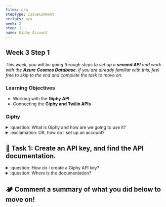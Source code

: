 ```yaml
---
files: n/a
stepType: IssueComment
scripts: n/a
week: 3
step: 1
name: Giphy Account
---
```


## Week 3 Step 1

*This week, you will be going through steps to set up a **second API** and work with the **Azure Cosmos Database**. If you are already familiar with this, feel free to skip to the end and complete the task to move on.*

### Learning Objectives
* Working with the **Giphy API**
* Connecting the **Giphy and Twilio APIs**

### Giphy

<details>
<summary>:question: What is Giphy and how are we going to use it?</summary>
</br>

Giphy is a **database** for finding and sharing animated GIFs. We are going to use their API. An Azure HTTP trigger function (the same function that calls the Twilio API) will call the Giphy API using the **emotion data** we recieved. The Giphy API will find a GIF that matches the dominant emotion of the subject in the analyzed picture.

_This GIF will then be sent to the user with the Twillio API._

<br><br/>
</details>

<details>
<summary>:exclamation: OK, how do I set up an account?</summary>
</br>

To set up an account, go to: https://giphy.com/join and enter an **email address, username,** and **password**.

<img width="431" alt="Screen Shot 2021-04-15 at 5 47 45 PM" src="https://user-images.githubusercontent.com/70852990/114942675-e431c900-9e12-11eb-93b4-15caed2d7852.png">

<br><br/>
</details>

## **:pencil: Task 1: Create an API key, and find the API documentation.**

<details>
<summary>:question: How do I create a Giphy API key?</summary>
</br>

To create an **API key**, go to: https://developers.giphy.com/dashboard/ and click Create an App. <br>
<img width="352" alt="Screen Shot 2021-04-15 at 5 55 16 PM" src="https://user-images.githubusercontent.com/70852990/114943343-d892d200-9e13-11eb-9365-9f6aec7692c3.png">

Select API, **not** SDK! <br>
<img width="663" alt="Screen Shot 2021-04-15 at 5 55 32 PM" src="https://user-images.githubusercontent.com/70852990/114943349-daf52c00-9e13-11eb-870e-0be1998c2e04.png">

Then, enter the required information. <br>
<img width="663" alt="Screen Shot 2021-04-15 at 5 55 41 PM" src="https://user-images.githubusercontent.com/70852990/114943355-dd578600-9e13-11eb-8257-1d9b65f8f5f1.png">

<br>
Finally, click Create App, and your key should be given!

<br><br/>
</details>

<details>
<summary>:question: Where is the documentation?</summary>
</br>

To find the **documentation**, go to: https://developers.giphy.com/docs/api/endpoint#translate. The link (for gifs) that is listed there is the **endpoint** we will be using in this project.

<br><br/>
</details>

## **:camping: Comment a summary of what you did below to move on!**
